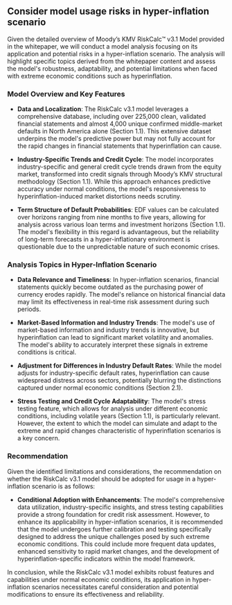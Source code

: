 ## Consider model usage risks in hyper-inflation scenario
Given the detailed overview of Moody’s KMV RiskCalc™ v3.1 Model provided in the whitepaper, we will conduct a model analysis focusing on its application and potential risks in a hyper-inflation scenario. The analysis will highlight specific topics derived from the whitepaper content and assess the model's robustness, adaptability, and potential limitations when faced with extreme economic conditions such as hyperinflation.

### Model Overview and Key Features

- **Data and Localization**: The RiskCalc v3.1 model leverages a comprehensive database, including over 225,000 clean, validated financial statements and almost 4,000 unique confirmed middle-market defaults in North America alone (Section 1.1). This extensive dataset underpins the model's predictive power but may not fully account for the rapid changes in financial statements that hyperinflation can cause.

- **Industry-Specific Trends and Credit Cycle**: The model incorporates industry-specific and general credit cycle trends drawn from the equity market, transformed into credit signals through Moody’s KMV structural methodology (Section 1.1). While this approach enhances predictive accuracy under normal conditions, the model's responsiveness to hyperinflation-induced market distortions needs scrutiny.

- **Term Structure of Default Probabilities**: EDF values can be calculated over horizons ranging from nine months to five years, allowing for analysis across various loan terms and investment horizons (Section 1.1). The model's flexibility in this regard is advantageous, but the reliability of long-term forecasts in a hyper-inflationary environment is questionable due to the unpredictable nature of such economic crises.

### Analysis Topics in Hyper-Inflation Scenario

- **Data Relevance and Timeliness**: In hyper-inflation scenarios, financial statements quickly become outdated as the purchasing power of currency erodes rapidly. The model's reliance on historical financial data may limit its effectiveness in real-time risk assessment during such periods.

- **Market-Based Information and Industry Trends**: The model's use of market-based information and industry trends is innovative, but hyperinflation can lead to significant market volatility and anomalies. The model's ability to accurately interpret these signals in extreme conditions is critical.

- **Adjustment for Differences in Industry Default Rates**: While the model adjusts for industry-specific default rates, hyperinflation can cause widespread distress across sectors, potentially blurring the distinctions captured under normal economic conditions (Section 2.1).

- **Stress Testing and Credit Cycle Adaptability**: The model's stress testing feature, which allows for analysis under different economic conditions, including volatile years (Section 1.1), is particularly relevant. However, the extent to which the model can simulate and adapt to the extreme and rapid changes characteristic of hyperinflation scenarios is a key concern.

### Recommendation

Given the identified limitations and considerations, the recommendation on whether the RiskCalc v3.1 model should be adopted for usage in a hyper-inflation scenario is as follows:

- **Conditional Adoption with Enhancements**: The model's comprehensive data utilization, industry-specific insights, and stress testing capabilities provide a strong foundation for credit risk assessment. However, to enhance its applicability in hyper-inflation scenarios, it is recommended that the model undergoes further calibration and testing specifically designed to address the unique challenges posed by such extreme economic conditions. This could include more frequent data updates, enhanced sensitivity to rapid market changes, and the development of hyperinflation-specific indicators within the model framework.

In conclusion, while the RiskCalc v3.1 model exhibits robust features and capabilities under normal economic conditions, its application in hyper-inflation scenarios necessitates careful consideration and potential modifications to ensure its effectiveness and reliability.